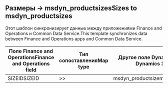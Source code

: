 ## <a name="sizes-to-msdyn_productsizes"></a><span data-ttu-id="5c835-101">Размеры -> msdyn_productsizes</span><span class="sxs-lookup"><span data-stu-id="5c835-101">Sizes to msdyn_productsizes</span></span>

<span data-ttu-id="5c835-102">Этот шаблон синхронизирует данные между приложениями Finance and Operations и Common Data Service.</span><span class="sxs-lookup"><span data-stu-id="5c835-102">This template synchronizes data between Finance and Operations apps and Common Data Service.</span></span>

<span data-ttu-id="5c835-103">Поле Finance and Operations</span><span class="sxs-lookup"><span data-stu-id="5c835-103">Finance and Operations field</span></span> | <span data-ttu-id="5c835-104">Тип сопоставления</span><span class="sxs-lookup"><span data-stu-id="5c835-104">Map type</span></span> | <span data-ttu-id="5c835-105">Другое поле Dynamics 365</span><span class="sxs-lookup"><span data-stu-id="5c835-105">Other Dynamics 365 field</span></span> | <span data-ttu-id="5c835-106">Значение по умолчанию</span><span class="sxs-lookup"><span data-stu-id="5c835-106">Default value</span></span>
---|---|---|---
<span data-ttu-id="5c835-107">SIZEID</span><span class="sxs-lookup"><span data-stu-id="5c835-107">SIZEID</span></span> | >> | <span data-ttu-id="5c835-108">msdyn_productsize</span><span class="sxs-lookup"><span data-stu-id="5c835-108">msdyn_productsize</span></span> | 
